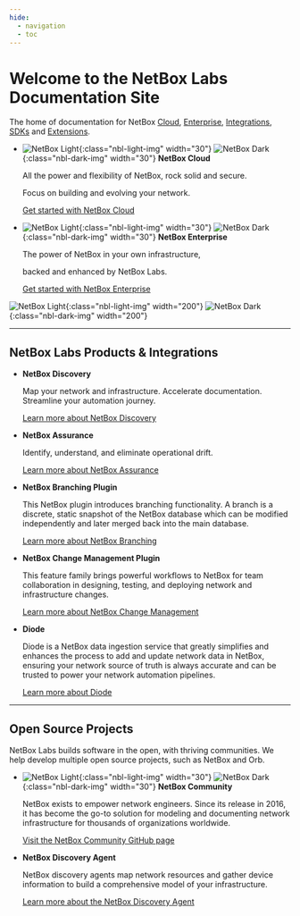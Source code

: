```yaml
---
hide:
  - navigation
  - toc
---
```

# Welcome to the NetBox Labs Documentation Site 

The home of documentation for NetBox [Cloud](Administration%20Console/console-access.md), [Enterprise](netbox-enterprise/nbe-overview.md), [Integrations](netbox-integrations/netbox-ansible-collection.md), [SDKs](sdks/pynetbox.md) and [Extensions](netbox-extensions/diode/index.md).

<div class="grid cards" markdown>

-  ![NetBox Light](/images/netbox-favicon.png){:class="nbl-light-img" width="30"} ![NetBox Dark](/images/netbox-light-favicon.png){:class="nbl-dark-img" width="30"} __NetBox Cloud__
    
    All the power and flexibility of NetBox, rock solid and secure. 

    Focus on building and evolving your network.

    [Get started with NetBox Cloud](Administration%20Console/console-access.md)

-  ![NetBox Light](/images/netbox-favicon.png){:class="nbl-light-img" width="30"} ![NetBox Dark](/images/netbox-light-favicon.png){:class="nbl-dark-img" width="30"} __NetBox Enterprise__
    
    The power of NetBox in your own infrastructure, 
    
    backed and enhanced by NetBox Labs.

    [Get started with NetBox Enterprise](netbox-enterprise/nbe-overview.md)


![NetBox Light](/images/netbox-favicon.png){:class="nbl-light-img" width="200"}
![NetBox Dark](/images/netbox-light-favicon.png){:class="nbl-dark-img" width="200"}

</div>


---

## NetBox Labs Products & Integrations

<div class="grid cards" markdown>

-   __NetBox Discovery__

    Map your network and infrastructure. 
    Accelerate documentation. 
    Streamline your automation journey.

    [Learn more about NetBox Discovery](netbox-discovery/index.md)


-   __NetBox Assurance__

    Identify, understand, and eliminate 
    operational drift.

    [Learn more about NetBox Assurance](netbox-assurance/index.md)

-   __NetBox Branching Plugin__

    This NetBox plugin introduces branching functionality. A branch is a discrete, static snapshot of the NetBox database which can be modified independently and later merged back into the main database. 

    [Learn more about NetBox Branching](netbox-extensions/branching/index.md)
  
-   __NetBox Change Management Plugin__

    This feature family brings powerful workflows to NetBox for team collaboration in designing, testing, and deploying network and infrastructure changes.

    [Learn more about NetBox Change Management](netbox-extensions/changes/index.md)

-   __Diode__

    Diode is a NetBox data ingestion service that greatly simplifies and enhances the process to add and update network data in NetBox, ensuring your network source of truth is always accurate and can be trusted to power your network automation pipelines.

    [Learn more about Diode](netbox-extensions/diode/index.md)

</div>

---

## Open Source Projects

NetBox Labs builds software in the open, with thriving communities. We help develop multiple open source projects, such as NetBox and Orb.

<div class="grid cards" markdown>

-  ![NetBox Light](/images/netbox-favicon.png){:class="nbl-light-img" width="30"} ![NetBox Dark](/images/netbox-light-favicon.png){:class="nbl-dark-img" width="30"} __NetBox Community__

    NetBox exists to empower network engineers. Since its release in 2016, it has become the go-to solution for modeling and documenting network infrastructure for thousands of organizations worldwide.

    [Visit the NetBox Community GitHub page](https://github.com/netbox-community/netbox)

-  __NetBox Discovery Agent__

    NetBox discovery agents map network resources and gather device information to build a comprehensive model of your infrastructure.

    [Learn more about the NetBox Discovery Agent](netbox-discovery/agent/index.md)
</div>